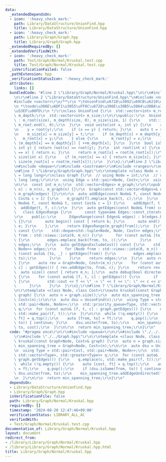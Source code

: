 ```yaml
---
data:
  _extendedDependsOn:
  - icon: ':heavy_check_mark:'
    path: Library/DataStructure/UnionFind.hpp
    title: Library/DataStructure/UnionFind.hpp
  - icon: ':heavy_check_mark:'
    path: Library/Graph/Graph.hpp
    title: Library/Graph/Graph.hpp
  _extendedRequiredBy: []
  _extendedVerifiedWith:
  - icon: ':heavy_check_mark:'
    path: Test/Graph/Normal/Kruskal.test.cpp
    title: Test/Graph/Normal/Kruskal.test.cpp
  _isVerificationFailed: false
  _pathExtension: hpp
  _verificationStatusIcon: ':heavy_check_mark:'
  attributes:
    links: []
  bundledCode: "#line 2 \"Library/Graph/Normal/Kruskal.hpp\"\n\r\n#include <queue>\r\
    \n\r\n#line 2 \"Library/DataStructure/UnionFind.hpp\"\n#include <numeric>\r\n\
    #include <vector>\r\n/**\r\n *\tUnionFind\u6728\u3092\u69CB\u6210\u3059\u308B\r\
    \n *\tnode\u306E\u6DF1\u3055\uFF0C\u6728\u306E\u30B5\u30A4\u30BA\u3092\u53D6\u5F97\
    \u53EF\u80FD\r\n */\r\nclass UnionFind {\r\n  std::vector<int> m_root;\r\n  std::vector<int>\
    \ m_depth;\r\n  std::vector<int> m_size;\r\n\r\npublic:\r\n  UnionFind(int size)\
    \ : m_root(size), m_depth(size, 0), m_size(size, 1) {\r\n    std::iota(m_root.begin(),\
    \ m_root.end(), 0);\r\n  }\r\n  void unite(int x, int y) {\r\n    x = root(x);\r\
    \n    y = root(y);\r\n    if (x == y) { return; }\r\n    auto t = size(x) + size(y);\r\
    \n    m_size[x] = m_size[y] = t;\r\n    if (m_depth[x] < m_depth[y]) {\r\n   \
    \   m_root[x] = y;\r\n    } else {\r\n      m_root[y] = x;\r\n    }\r\n    if\
    \ (m_depth[x] == m_depth[y]) { ++m_depth[x]; }\r\n  }\r\n  bool isSame(int x,\
    \ int y) { return root(x) == root(y); }\r\n  int root(int x) {\r\n    if (m_root[x]\
    \ == x) { return x; }\r\n    return m_root[x] = root(m_root[x]);\r\n  }\r\n  int\
    \ size(int x) {\r\n    if (m_root[x] == x) { return m_size[x]; }\r\n    return\
    \ size(m_root[x] = root(m_root[x]));\r\n  }\r\n};\r\n#line 2 \"Library/Graph/Graph.hpp\"\
    \n#include <deque>\r\n#include <iostream>\r\n#include <ranges>\r\n#include <tuple>\r\
    \n#line 7 \"Library/Graph/Graph.hpp\"\n\r\ntemplate <class Node = int, class Cost\
    \ = long long>\r\nclass Graph {\r\n  // using Node = int;\r\n  // using Cost =\
    \ long long;\r\n\r\n  using Edge = std::pair<Node, Cost>;\r\n  using Edges = std::vector<Edge>;\r\
    \n\r\n  const int m_n;\r\n  std::vector<Edges> m_graph;\r\n\r\npublic:\r\n  Graph(int\
    \ n) : m_n(n), m_graph(n) {}\r\n  Graph(const std::vector<Edges>& edges) : m_n(edges.size()),\
    \ m_graph(edges) {}\r\n\r\n  auto addEdge(const Node& f, const Node& t, const\
    \ Cost& c = 1) {\r\n    m_graph[f].emplace_back(t, c);\r\n  }\r\n  auto addEdgeUndirected(const\
    \ Node& f, const Node& t, const Cost& c = 1) {\r\n    addEdge(f, t, c);\r\n  \
    \  addEdge(t, f, c);\r\n  }\r\n  auto getEdges(const Node& from) const {\r\n \
    \   class EdgesRange {\r\n      const typename Edges::const_iterator b, e;\r\n\
    \r\n    public:\r\n      EdgesRange(const Edges& edges) : b(edges.begin()), e(edges.end())\
    \ {}\r\n      auto begin() const { return b; }\r\n      auto end() const { return\
    \ e; }\r\n    };\r\n    return EdgesRange(m_graph[from]);\r\n  }\r\n  auto getEdges()\
    \ const {\r\n    std::deque<std::tuple<Node, Node, Cost>> edges;\r\n    for (Node\
    \ from : std::views::iota(0, m_n)) {\r\n      for (const auto& [to, c] : getEdges(from))\
    \ {\r\n        edges.emplace_back(from, to, c);\r\n      }\r\n    }\r\n    return\
    \ edges;\r\n  }\r\n  auto getEdgesExcludeCost() const {\r\n    std::deque<std::pair<Node,\
    \ Node>> edges;\r\n    for (Node from : std::views::iota(0, m_n)) {\r\n      for\
    \ (const auto& [to, _] : getEdges(from)) {\r\n        edges.emplace_back(from,\
    \ to);\r\n      }\r\n    }\r\n    return edges;\r\n  }\r\n  auto reverse() const\
    \ {\r\n    auto rev = Graph<Node, Cost>(m_n);\r\n    for (const auto& [from, to,\
    \ c] : getEdges()) { rev.addEdge(to, from, c); }\r\n    return rev;\r\n  }\r\n\
    \  auto size() const { return m_n; };\r\n  auto debug(bool directed = false) const\
    \ {\r\n    for (const auto& [f, t, c] : getEdges()) {\r\n      if (f < t || directed)\
    \ {\r\n        std::cout << f << \" -> \" << t << \": \" << c << std::endl;\r\n\
    \      }\r\n    }\r\n  }\r\n};\r\n#line 7 \"Library/Graph/Normal/Kruskal.hpp\"\
    \n\r\ntemplate <class Node, class Cost>\r\nauto kruskal(const Graph<Node, Cost>&\
    \ graph) {\r\n  auto n = graph.size();\r\n  auto min_spanning_tree = Graph<Node,\
    \ Cost>(n);\r\n\r\n  auto dsu = UnionFind(n);\r\n  using Type = std::pair<Cost,\
    \ std::pair<Node, Node>>;\r\n  std::priority_queue<Type, std::vector<Type>, std::greater<Type>>\
    \ q;\r\n  for (const auto& [f, t, c] : graph.getEdges()) {\r\n    q.emplace(c,\
    \ std::make_pair(f, t));\r\n  }\r\n\r\n  while (!q.empty()) {\r\n    auto [cost,\
    \ ft] = q.top();\r\n    auto [from, to] = ft;\r\n    q.pop();\r\n    if (dsu.isSame(from,\
    \ to)) { continue; }\r\n    dsu.unite(from, to);\r\n    min_spanning_tree.addEdgeUndirected(from,\
    \ to, cost);\r\n  }\r\n\r\n  return min_spanning_tree;\r\n}\r\n"
  code: "#pragma once\r\n\r\n#include <queue>\r\n\r\n#include \"./../../DataStructure/UnionFind.hpp\"\
    \r\n#include \"./../Graph.hpp\"\r\n\r\ntemplate <class Node, class Cost>\r\nauto\
    \ kruskal(const Graph<Node, Cost>& graph) {\r\n  auto n = graph.size();\r\n  auto\
    \ min_spanning_tree = Graph<Node, Cost>(n);\r\n\r\n  auto dsu = UnionFind(n);\r\
    \n  using Type = std::pair<Cost, std::pair<Node, Node>>;\r\n  std::priority_queue<Type,\
    \ std::vector<Type>, std::greater<Type>> q;\r\n  for (const auto& [f, t, c] :\
    \ graph.getEdges()) {\r\n    q.emplace(c, std::make_pair(f, t));\r\n  }\r\n\r\n\
    \  while (!q.empty()) {\r\n    auto [cost, ft] = q.top();\r\n    auto [from, to]\
    \ = ft;\r\n    q.pop();\r\n    if (dsu.isSame(from, to)) { continue; }\r\n   \
    \ dsu.unite(from, to);\r\n    min_spanning_tree.addEdgeUndirected(from, to, cost);\r\
    \n  }\r\n\r\n  return min_spanning_tree;\r\n}\r\n"
  dependsOn:
  - Library/DataStructure/UnionFind.hpp
  - Library/Graph/Graph.hpp
  isVerificationFile: false
  path: Library/Graph/Normal/Kruskal.hpp
  requiredBy: []
  timestamp: '2024-08-20 12:47:46+09:00'
  verificationStatus: LIBRARY_ALL_AC
  verifiedWith:
  - Test/Graph/Normal/Kruskal.test.cpp
documentation_of: Library/Graph/Normal/Kruskal.hpp
layout: document
redirect_from:
- /library/Library/Graph/Normal/Kruskal.hpp
- /library/Library/Graph/Normal/Kruskal.hpp.html
title: Library/Graph/Normal/Kruskal.hpp
---
```

